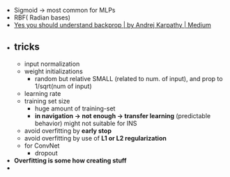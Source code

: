 - Sigmoid -> most common for MLPs
- RBF( Radian bases)
- [Yes you should understand backprop | by Andrej Karpathy | Medium](https://karpathy.medium.com/yes-you-should-understand-backprop-e2f06eab496b)
- ## tricks
	- input normalization
	- weight initializations
		- random but relative SMALL (related to num. of input), and prop to 1/sqrt(num of input)
	- learning rate
	- training set size
		- huge amount of training-set
		- **in navigation -> not enough -> transfer learning** (predictable behavior)
		  might not suitable for INS
	- avoid overfitting by **early stop**
	- avoid overfitting by use of **L1 or L2 regularization**
	- for ConvNet
		- dropout
- **Overfitting is some how creating stuff**
-
